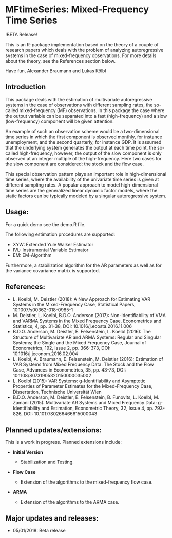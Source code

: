 # MFtimeSeries: Mixed-Frequency Time Series

!BETA Release!

This is an R-package implementation based on the theory of a couple of research papers which deals with the problem of analyzing autoregressive systems in the case of mixed-frequency observations. For more details about the theory, see the References section below.

Have fun,
Alexander Braumann and Lukas Kölbl

## Introduction
This package deals with the estimation of multivariate autoregressive systems in the case of observations with different sampling rates, the so-called mixed-frequency (MF) observations. In this package the case where the output variable can be separated into a fast (high-frequency) and a slow (low-frequency) component will be given attention. 

An example of such an observation scheme would be a two-dimensional time series in which the first component is observed monthly, for instance unemployment, and the second quarterly, for instance GDP. It is assumed that the underlying system generates the output at each time point, the so-called high-frequency, however, the output of the slow component is only observed at an integer multiple of the high-frequency. Here two cases for the slow component are considered: the stock and the flow case.

This special observation pattern plays an important role in high-dimensional time series, where the availability of the univariate time series is given at different sampling rates. A popular approach to model high-dimensional time series are the generalized linear dynamic factor models, where the static factors can be typically modeled by a singular autoregressive system. 

## Usage:
For a quick demo see the demo.R file.

The following estimation procedures are supported:
* XYW: Extended Yule Walker Estimator
* IVL: Instrumental Variable Estimator
* EM: EM-Algorithm

Furthermore, a stabilization algorithm for the AR parameters as well as for the variance covariance matrix is supported.

## References:
* L. Koelbl, M. Deistler (2018): A New Approach for Estimating VAR Systems in the Mixed-Frequency Case, Statistical Papers, 10.1007/s00362-018-0985-1
* M. Deistler, L. Koelbl, B.D.O. Anderson (2017): Non-Identifiability of VMA and VARMA Systems in the Mixed Frequency Case, Econometrics and Statistics, 4, pp. 31-38, DOI: 10.1016/j.ecosta.2016.11.006
* B.D.O. Anderson, M. Deistler, E. Felsenstein, L. Koelbl (2016): The Structure of Multivariate AR and ARMA Systems: Regular and Singular Systems; the Single and the Mixed Frequency Case, Journal of Econometrics, 192, Issue 2, pp. 366-373, DOI: 10.1016/j.jeconom.2016.02.004
* L. Koelbl, A. Braumann, E. Felsenstein, M. Deistler (2016): Estimation of VAR Systems from Mixed Frequency Data: The Stock and the Flow Case, Advances in Econometrics, 35, pp. 43-73, DOI: 10.1108/S0731905320150000035002
* L. Koelbl (2015): VAR Systems: g-Identifiability and Asymptotic Properties of Parameter Estimates for the Mixed-Frequency Case, Dissertation, Technische Universität Wien
* B.D.O. Anderson, M. Deistler, E. Felsenstein, B. Funovits, L. Koelbl, M. Zamani (2015): Multivariate AR Systems and Mixed Frequency Data: g-Identifiability and Estimation, Econometric Theory, 32, Issue 4, pp. 793-826, DOI: 10.1017/S0266466615000043

## Planned updates/extensions:

This is a work in progress.  Planned extensions include:
* **Initial Version**
   * Stabilization and Testing.
   
* **Flow Case**
   * Extension of the algorithms to the mixed-frequency flow case.
   
* **ARMA**
   * Extension of the algorithms to the ARMA case. 

## Major updates and releases:
* 05/01/2018: Beta release

